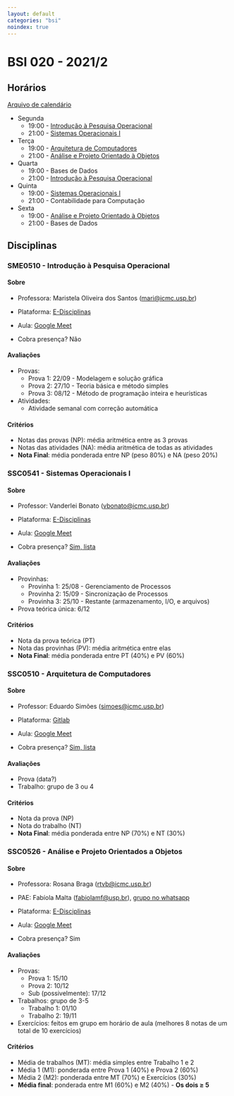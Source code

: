 ```yaml
---
layout: default
categories: "bsi"
noindex: true
---
```

# BSI 020 - 2021/2

## Horários
[Arquivo de calendário](https://misterio.me/files/2021/classes.ics)

- Segunda
  - 19:00 - [Introdução à Pesquisa Operacional](#sme0510---introdução-à-pesquisa-operacional)
  - 21:00 - [Sistemas Operacionais I](#ssc0541---sistemas-operacionais-i)
- Terça
  - 19:00 - [Arquitetura de Computadores](#sme0510---introdução-à-pesquisa-operacional)
  - 21:00 - [Análise e Projeto Orientado à Objetos](#ssc0526---análise-e-projeto-orientados-a-objectos)
- Quarta
  - 19:00 - Bases de Dados
  - 21:00 - [Introdução à Pesquisa Operacional](#sme0510---introdução-à-pesquisa-operacional)
- Quinta
  - 19:00 - [Sistemas Operacionais I](#ssc0541---sistemas-operacionais-i)
  - 21:00 - Contabilidade para Computação
- Sexta
  - 19:00 - [Análise e Projeto Orientado à Objetos](#ssc0526---análise-e-projeto-orientados-a-objectos)
  - 21:00 - Bases de Dados

## Disciplinas

### SME0510 - Introdução à Pesquisa Operacional

#### Sobre
- Professora: Maristela Oliveira dos Santos ([mari@icmc.usp.br](mailto:mari@icmc.usp.br))
- Plataforma: [E-Disciplinas](https://edisciplinas.usp.br/course/view.php?id=91809)
- Aula: [Google Meet](https://meet.google.com/cbg-kpuw-duw)

- Cobra presença? Não

#### Avaliações
- Provas:
  - Prova 1: 22/09 - Modelagem e solução gráfica
  - Prova 2: 27/10 - Teoria básica e método simples
  - Prova 3: 08/12 - Método de programação inteira e heurísticas
- Atividades:
  - Atividade semanal com correção automática

#### Critérios
- Notas das provas (NP): média aritmética entre as 3 provas
- Notas das atividades (NA): média aritmética de todas as atividades
- **Nota Final**: média ponderada entre NP (peso 80%) e NA (peso 20%)

### SSC0541 - Sistemas Operacionais I

#### Sobre
- Professor: Vanderlei Bonato ([vbonato@icmc.usp.br](mailto:vbonato@icmc.usp.br))
- Plataforma: [E-Disciplinas](https://edisciplinas.usp.br/course/view.php?id=92707)
- Aula: [Google Meet](https://edisciplinas.usp.br/mod/url/view.php?id=3778926)

- Cobra presença? [Sim, lista](https://edisciplinas.usp.br/mod/url/view.php?id=3778925)

#### Avaliações
- Provinhas:
  - Provinha 1: 25/08 - Gerenciamento de Processos
  - Provinha 2: 15/09 - Sincronização de Processos
  - Provinha 3: 25/10 - Restante (armazenamento, I/O, e arquivos)
- Prova teórica única: 6/12

#### Critérios
- Nota da prova teórica (PT)
- Nota das provinhas (PV): média aritmética entre elas
- **Nota Final**: média ponderada entre PT (40%) e PV (60%)


### SSC0510 - Arquitetura de Computadores
#### Sobre
- Professor: Eduardo Simões ([simoes@icmc.usp.br](mailto:simoes@icmc.usp.br))
- Plataforma: [Gitlab](https://gitlab.com/simoesusp/disciplinas/-/tree/master/SSC0510-Arquitetura-de-Computadores)
- Aula: [Google Meet](https://meet.google.com/nwn-osys-cgu)

- Cobra presença? [Sim, lista](https://docs.google.com/spreadsheets/d/1xinFOyZHZA7YXygnpgPlY14TlVbwzIto6mpL_naHPNQ/edit?usp=sharing)

#### Avaliações
- Prova (data?)
- Trabalho: grupo de 3 ou 4

#### Critérios
- Nota da prova (NP)
- Nota do trabalho (NT)
- **Nota Final**: média ponderada entre NP (70%) e NT (30%)

### SSC0526 - Análise e Projeto Orientados a Objetos
#### Sobre
- Professora: Rosana Braga ([rtvb@icmc.usp.br](mailto:rtvb@icmc.usp.br))
- PAE: Fabíola Malta ([fabiolamf@usp.br](mailto:fabiolamf@usp.br)), [grupo no whatsapp](https://chat.whatsapp.com/Dj7GkYUBPM04mcqbofK6HY)
- Plataforma: [E-Disciplinas](https://edisciplinas.usp.br/course/view.php?id=91587)
- Aula: [Google Meet](https://meet.google.com/fug-ccrg-jii)

- Cobra presença? Sim

#### Avaliações
- Provas:
  - Prova 1: 15/10
  - Prova 2: 10/12
  - Sub (possivelmente): 17/12
- Trabalhos: grupo de 3-5
  - Trabalho 1: 01/10
  - Trabalho 2: 19/11
- Exercícios: feitos em grupo em horário de aula (melhores 8 notas de um total de 10 exercícios)

#### Critérios
- Média de trabalhos (MT): média simples entre Trabalho 1 e 2
- Média 1 (M1): ponderada entre Prova 1 (40%) e Prova 2 (60%)
- Média 2 (M2): ponderada entre MT (70%) e Exercícios (30%)
- **Média final**: ponderada entre M1 (60%) e M2 (40%) - **Os dois ≥ 5**
